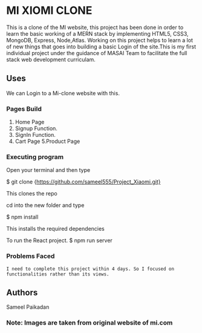 # MI XIOMI CLONE

This is a clone of the MI website, this project has been done in order to learn the basic working of a MERN stack by implementing HTML5, CSS3, MongoDB, Express, Node,Atlas. Working on this project helps to learn a lot of new things that goes into building a basic Login of the site.This is my first individual  project under the guidance of MASAI Team to facilitate the full stack web development curriculam.

## Uses
We can Login to  a Mi-clone website with this.

### Pages Build

1. Home Page
2. Signup Function.
3. SignIn Function.
4. Cart Page
5.Product Page

### Executing program
Open your terminal and then type

$ git clone {https://github.com/sameel555/Project_Xiaomi.git}

This clones the repo

cd into the new folder and type

$ npm install

This installs the required dependencies

To run the React project.
$ npm run server

### Problems Faced
    I need to complete this project within 4 days. So I focused on functionalities rather than its views.

## Authors
  Sameel Paikadan

### Note: Images are taken from original website of mi.com

